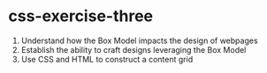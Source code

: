 # css-exercise-three
1) Understand how the Box Model impacts the design of webpages
2) Establish the ability to craft designs leveraging the Box Model
3) Use CSS and HTML to construct a content grid
